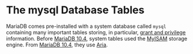 # The mysql Database Tables

MariaDB comes pre-installed with a system database called `mysql` containing many important tables storing, in particular, [grant and privilege](../../../account-management-sql-statements/grant.md) information. Before [MariaDB 10.4](broken-reference), system tables used the [MyISAM](../../../../storage-engines/myisam-storage-engine/) storage engine. From [MariaDB 10.4](broken-reference), they use [Aria](../../../../storage-engines/aria/).
